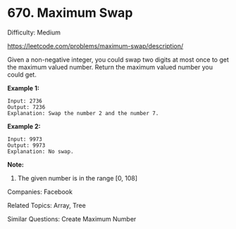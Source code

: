 # 670. Maximum Swap

Difficulty: Medium

https://leetcode.com/problems/maximum-swap/description/

Given a non-negative integer, you could swap two digits at most once to get the maximum valued number. Return the maximum valued number you could get.

**Example 1:**
```
Input: 2736
Output: 7236
Explanation: Swap the number 2 and the number 7.
```
**Example 2:**
```
Input: 9973
Output: 9973
Explanation: No swap.
```
**Note:**
1. The given number is in the range [0, 108]

Companies: Facebook

Related Topics: Array, Tree

Similar Questions: Create Maximum Number
